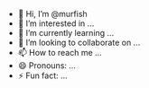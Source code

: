 - 👋 Hi, I’m @murfish
- 👀 I’m interested in ...
- 🌱 I’m currently learning ...
- 💞️ I’m looking to collaborate on ...
- 📫 How to reach me ...
- 😄 Pronouns: ...
- ⚡ Fun fact: ...

<!---
murfish/murfish is a ✨ special ✨ repository because its `README.md` (this file) appears on your GitHub profile.
You can click the Preview link to take a look at your changes.
--->
